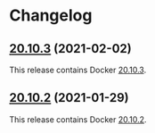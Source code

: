 # Changelog

## [20.10.3](https://github.com/jokay/docker-prune/releases/tag/20.10.3) (2021-02-02)

This release contains Docker [20.10.3](https://docs.docker.com/engine/release-notes/#20103).

## [20.10.2](https://github.com/jokay/docker-prune/releases/tag/20.10.2) (2021-01-29)

This release contains Docker [20.10.2](https://docs.docker.com/engine/release-notes/#20102).
